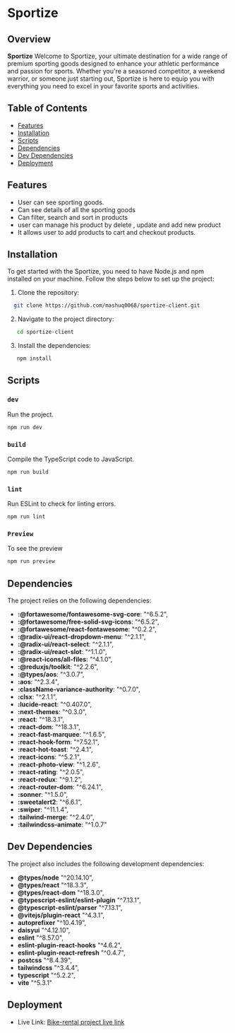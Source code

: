 # Sportize

## Overview

**Sportize** Welcome to Sportize, your ultimate destination for a wide range of premium sporting goods designed to enhance your athletic
performance and passion for sports. Whether you're a seasoned
competitor, a weekend warrior, or someone just starting out,
Sportize is here to equip you with everything you need to excel in
your favorite sports and activities.

## Table of Contents

- [Features](#features)
- [Installation](#installation)
- [Scripts](#scripts)
- [Dependencies](#dependencies)
- [Dev Dependencies](#dev-dependencies)
- [Deployment](#deployment)

## Features

- User can see sporting goods.
- Can see details of all the sporting goods
- Can filter, search and sort in products
- user can manage his product by delete , update and add new product
- It allows user to add products to cart and checkout products.

## Installation

To get started with the Sportize, you need to have Node.js and npm installed on your machine. Follow the steps below to set up the project:

1. Clone the repository:

```bash
  git clone https://github.com/mashuq0068/sportize-client.git
```

2. Navigate to the project directory:

```bash
   cd sportize-client
```

3. Install the dependencies:

```bash
   npm install
```

## Scripts

### `dev`

Run the project.

```bash
npm run dev
```

### `build`

Compile the TypeScript code to JavaScript.

```bash
npm run build
```

### `lint`

Run ESLint to check for linting errors.

```bash
npm run lint
```

### `Preview`

To see the preview

```bash
npm run preview
```

## Dependencies

The project relies on the following dependencies:

- **:@fortawesome/fontawesome-svg-core**: "^6.5.2",
- **:@fortawesome/free-solid-svg-icons**: "^6.5.2",
- **:@fortawesome/react-fontawesome**: "^0.2.2",
- **:@radix-ui/react-dropdown-menu**: "^2.1.1",
- **:@radix-ui/react-select**: "^2.1.1",
- **:@radix-ui/react-slot**: "^1.1.0",
- **:@react-icons/all-files**: "^4.1.0",
- **:@reduxjs/toolkit**: "^2.2.6",
- **:@types/aos**: "^3.0.7",
- **:aos**: "^2.3.4",
- **:className-variance-authority**: "^0.7.0",
- **:clsx**: "^2.1.1",
- **:lucide-react**: "^0.407.0",
- **:next-themes**: "^0.3.0",
- **:react**: "^18.3.1",
- **:react-dom**: "^18.3.1",
- **:react-fast-marquee**: "^1.6.5",
- **:react-hook-form**: "^7.52.1",
- **:react-hot-toast**: "^2.4.1",
- **:react-icons**: "^5.2.1",
- **:react-photo-view**: "^1.2.6",
- **:react-rating**: "^2.0.5",
- **:react-redux**: "^9.1.2",
- **:react-router-dom**: "^6.24.1",
- **:sonner**: "^1.5.0",
- **:sweetalert2**: "^6.6.1",
- **:swiper**: "^11.1.4",
- **:tailwind-merge**: "^2.4.0",
- **:tailwindcss-animate**: "^1.0.7"

## Dev Dependencies

The project also includes the following development dependencies:

- **@types/node** "^20.14.10",
- **@types/react** "^18.3.3",
- **@types/react-dom** "^18.3.0",
- **@typescript-eslint/eslint-plugin** "^7.13.1",
- **@typescript-eslint/parser** "^7.13.1",
- **@vitejs/plugin-react** "^4.3.1",
- **autoprefixer** "^10.4.19",
- **daisyui** "^4.12.10",
- **eslint** "^8.57.0",
- **eslint-plugin-react-hooks** "^4.6.2",
- **eslint-plugin-react-refresh** "^0.4.7",
- **postcss** "^8.4.39",
- **tailwindcss** "^3.4.4",
- **typescript** "^5.2.2",
- **vite** "^5.3.1"

## Deployment

- Live Link: [Bike-rental project live link](https://bike-rental-backend-six.vercel.app/)
